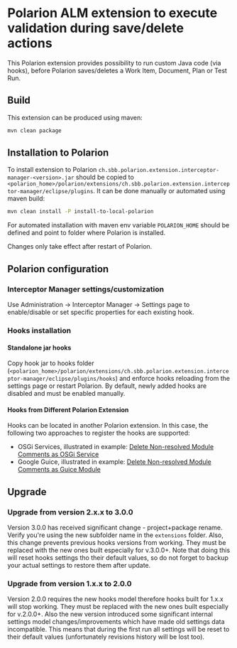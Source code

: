 # Polarion ALM extension to execute validation during save/delete actions

This Polarion extension provides possibility to run custom Java code (via hooks), before Polarion saves/deletes a Work Item, Document, Plan or Test Run.

## Build

This extension can be produced using maven:
```bash
mvn clean package
```

## Installation to Polarion

To install extension to Polarion `ch.sbb.polarion.extension.interceptor-manager-<version>.jar`
should be copied to `<polarion_home>/polarion/extensions/ch.sbb.polarion.extension.interceptor-manager/eclipse/plugins`.
It can be done manually or automated using maven build:
```bash
mvn clean install -P install-to-local-polarion
```
For automated installation with maven env variable `POLARION_HOME` should be defined and point to folder where Polarion is installed.

Changes only take effect after restart of Polarion.

## Polarion configuration

### Interceptor Manager settings/customization
Use Administration -> Interceptor Manager -> Settings page to enable/disable or set specific properties for each existing hook.


### Hooks installation
#### Standalone jar hooks
Copy hook jar to hooks folder (`<polarion_home>/polarion/extensions/ch.sbb.polarion.extension.interceptor-manager/eclipse/plugins/hooks`) and enforce hooks reloading from the settings page or restart Polarion.
By default, newly added hooks are disabled and must be enabled manually.
#### Hooks from Different Polarion Extension
Hooks can be located in another Polarion extension. In this case, the following two approaches to register the hooks are supported:
 - OSGi Services, illustrated in example: [Delete Non-resolved Module Comments as OSGi Service](https://github.com/SchweizerischeBundesbahnen/ch.sbb.polarion.extension.interceptor-manager.hook-samples/tree/main/hook-samples-osgi)
 - Google Guice, illustrated in example: [Delete Non-resolved Module Comments as Guice Module](https://github.com/SchweizerischeBundesbahnen/ch.sbb.polarion.extension.interceptor-manager.hook-samples/tree/main/hook-samples-guice)

## Upgrade

### Upgrade from version 2.x.x to 3.0.0
Version 3.0.0 has received significant change - project+package rename. Verify you're using the new subfolder name in the `extensions` folder.
Also, this change prevents previous hooks versions from working. They must be replaced with the new ones built especially for v.3.0.0+. Note that doing this will reset hooks settings tho their default values, so do not forget to backup your actual settings to restore them after update. 

### Upgrade from version 1.x.x to 2.0.0
Version 2.0.0 requires the new hooks model therefore hooks built for 1.x.x will stop working. They must be replaced with the new ones built especially for v.2.0.0+.
Also the new version introduced some significant internal settings model changes/improvements which have made old settings data incompatible. This means that during the first run all settings will be reset to their default values (unfortunately revisions history will be lost too).
